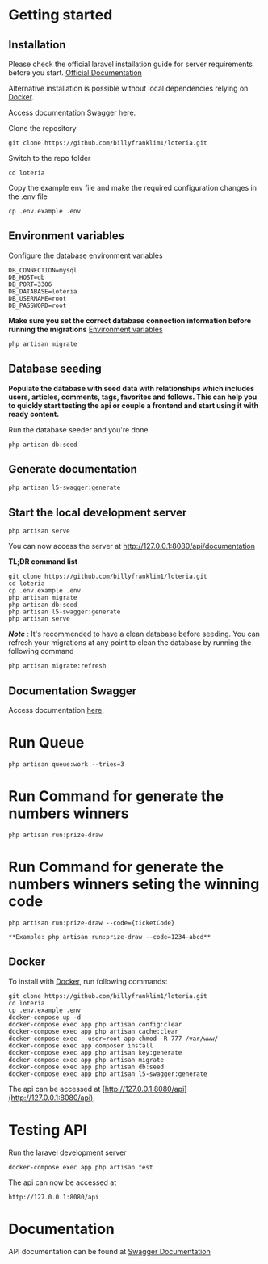 # Getting started

## Installation

Please check the official laravel installation guide for server requirements before you start. [Official Documentation](https://laravel.com/docs/5.4/installation#installation)

Alternative installation is possible without local dependencies relying on [Docker](#docker). 

Access  documentation Swagger [here](http://127.0.0.1:8080/api/documentation).


Clone the repository

    git clone https://github.com/billyfranklim1/loteria.git

Switch to the repo folder

    cd loteria


Copy the example env file and make the required configuration changes in the .env file

    cp .env.example .env

## Environment variables

Configure the database environment variables

    DB_CONNECTION=mysql
    DB_HOST=db
    DB_PORT=3306
    DB_DATABASE=loteria
    DB_USERNAME=root
    DB_PASSWORD=root


**Make sure you set the correct database connection information before running the migrations** [Environment variables](#environment-variables)

    php artisan migrate

## Database seeding

**Populate the database with seed data with relationships which includes users, articles, comments, tags, favorites and follows. This can help you to quickly start testing the api or couple a frontend and start using it with ready content.**

Run the database seeder and you're done

    php artisan db:seed

## Generate documentation

    php artisan l5-swagger:generate


## Start the local development server

    php artisan serve

You can now access the server at http://127.0.0.1:8080/api/documentation

**TL;DR command list**

    git clone https://github.com/billyfranklim1/loteria.git
    cd loteria
    cp .env.example .env
    php artisan migrate
    php artisan db:seed
    php artisan l5-swagger:generate
    php artisan serve


***Note*** : It's recommended to have a clean database before seeding. You can refresh your migrations at any point to clean the database by running the following command

    php artisan migrate:refresh



## Documentation Swagger

Access documentation [here](http://127.0.0.1:8080/api/documentation).


# Run Queue

    php artisan queue:work --tries=3


# Run Command for generate the numbers winners

    php artisan run:prize-draw


# Run Command for generate the numbers winners seting the winning  code

    php artisan run:prize-draw --code={ticketCode}

    **Example: php artisan run:prize-draw --code=1234-abcd**
    
## Docker

To install with [Docker](https://www.docker.com), run following commands:

```
git clone https://github.com/billyfranklim1/loteria.git
cd loteria
cp .env.example .env
docker-compose up -d
docker-compose exec app php artisan config:clear
docker-compose exec app php artisan cache:clear
docker-compose exec --user=root app chmod -R 777 /var/www/
docker-compose exec app composer install
docker-compose exec app php artisan key:generate
docker-compose exec app php artisan migrate
docker-compose exec app php artisan db:seed
docker-compose exec app php artisan l5-swagger:generate
```

The api can be accessed at [http://127.0.0.1:8080/api](http://127.0.0.1:8080/api).

# Testing API

Run the laravel development server

    docker-compose exec app php artisan test

The api can now be accessed at

    http://127.0.0.1:8080/api

# Documentation
API documentation can be found at [Swagger Documentation](http://127.0.0.1:8080/api/documentation)
